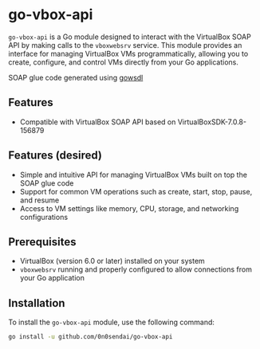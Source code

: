 # go-vbox-api

`go-vbox-api` is a Go module designed to interact with the VirtualBox SOAP API by making calls to the `vboxwebsrv` service. This module provides an interface for managing VirtualBox VMs programmatically, allowing you to create, configure, and control VMs directly from your Go applications.

SOAP glue code generated using [gowsdl](https://github.com/hooklift/gowsdl) 

## Features

- Compatible with VirtualBox SOAP API based on VirtualBoxSDK-7.0.8-156879
## Features (desired)

- Simple and intuitive API for managing VirtualBox VMs built on top the SOAP glue code
- Support for common VM operations such as create, start, stop, pause, and resume
- Access to VM settings like memory, CPU, storage, and networking configurations

## Prerequisites

- VirtualBox (version 6.0 or later) installed on your system
- `vboxwebsrv` running and properly configured to allow connections from your Go application

## Installation

To install the `go-vbox-api` module, use the following command:

```sh
go install -u github.com/0n0sendai/go-vbox-api